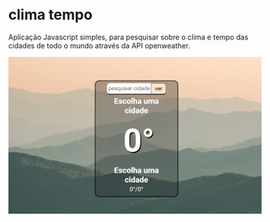 # clima tempo


Aplicação Javascript simples, para pesquisar sobre o clima e tempo das cidades de todo o mundo através da API openweather.


 
<img src="./assets/clima.png">
